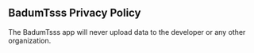 ## BadumTsss Privacy Policy

The BadumTsss app will never upload data to the developer or any other organization.


